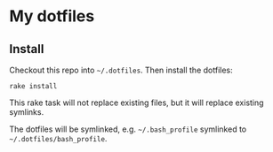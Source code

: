 # My dotfiles

## Install

Checkout this repo into `~/.dotfiles`. Then install the dotfiles:

    rake install

This rake task will not replace existing files, but it will replace existing symlinks.

The dotfiles will be symlinked, e.g. `~/.bash_profile` symlinked to `~/.dotfiles/bash_profile`.
